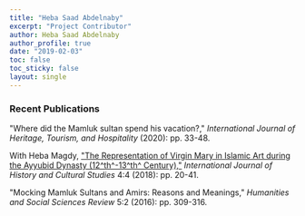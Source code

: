 ```yaml
---
title: "Heba Saad Abdelnaby"
excerpt: "Project Contributor"
author: Heba Saad Abdelnaby
author_profile: true
date: "2019-02-03"
toc: false
toc_sticky: false
layout: single
---
```


### Recent Publications

"Where did the Mamluk sultan spend his vacation?," *International Journal of Heritage, Tourism, and Hospitality* (2020): pp. 33-48.

With Heba Magdy, ["The Representation of Virgin Mary in Islamic Art during the Ayyubid Dynasty (12^th^-13^th^ Century),"](https://www.arcjournals.org/pdfs/ijhcs/v4-i4/2.pdf) *International Journal of History and Cultural Studies* 4:4 (2018): pp. 20-41.

"Mocking Mamluk Sultans and Amirs: Reasons and Meanings," *Humanities and Social Sciences Review* 5:2 (2016): pp. 309-316.
